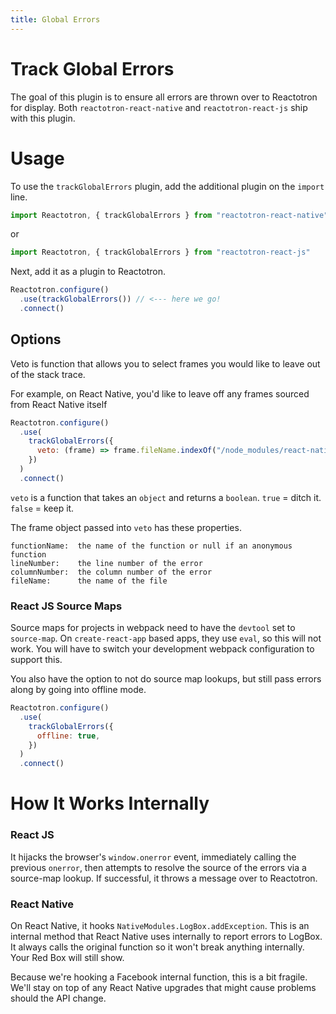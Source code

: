 ```yaml
---
title: Global Errors
---
```


# Track Global Errors

The goal of this plugin is to ensure all errors are thrown over to Reactotron for display.
Both `reactotron-react-native` and `reactotron-react-js` ship with this plugin.

# Usage

To use the `trackGlobalErrors` plugin, add the additional plugin on the `import` line.

```js
import Reactotron, { trackGlobalErrors } from "reactotron-react-native"
```

or

```js
import Reactotron, { trackGlobalErrors } from "reactotron-react-js"
```

Next, add it as a plugin to Reactotron.

```js
Reactotron.configure()
  .use(trackGlobalErrors()) // <--- here we go!
  .connect()
```

## Options

Veto is function that allows you to select frames you would like to leave out of the stack trace.

For example, on React Native, you'd like to leave off any frames sourced from React Native itself

```js
Reactotron.configure()
  .use(
    trackGlobalErrors({
      veto: (frame) => frame.fileName.indexOf("/node_modules/react-native/") >= 0,
    })
  )
  .connect()
```

`veto` is a function that takes an `object` and returns a `boolean`. `true` = ditch it. `false` = keep it.

The frame object passed into `veto` has these properties.

```
functionName:  the name of the function or null if an anonymous function
lineNumber:    the line number of the error
columnNumber:  the column number of the error
fileName:      the name of the file
```

### React JS Source Maps

Source maps for projects in webpack need to have the `devtool` set to `source-map`. On `create-react-app` based apps, they use `eval`, so this will not work. You will have to switch your development webpack configuration to support this.

You also have the option to not do source map lookups, but still pass errors along by going into offline mode.

```js
Reactotron.configure()
  .use(
    trackGlobalErrors({
      offline: true,
    })
  )
  .connect()
```

# How It Works Internally

### React JS

It hijacks the browser's `window.onerror` event, immediately calling the previous `onerror`, then attempts to resolve the source of the errors via a source-map lookup. If successful, it throws a message over to Reactotron.

### React Native

On React Native, it hooks `NativeModules.LogBox.addException`. This is an internal method that React Native uses internally to report errors to LogBox. It always calls the original function so it won't break anything internally. Your Red Box will still show.

Because we're hooking a Facebook internal function, this is a bit fragile. We'll stay on top of any React Native upgrades that might cause problems should the API change.
